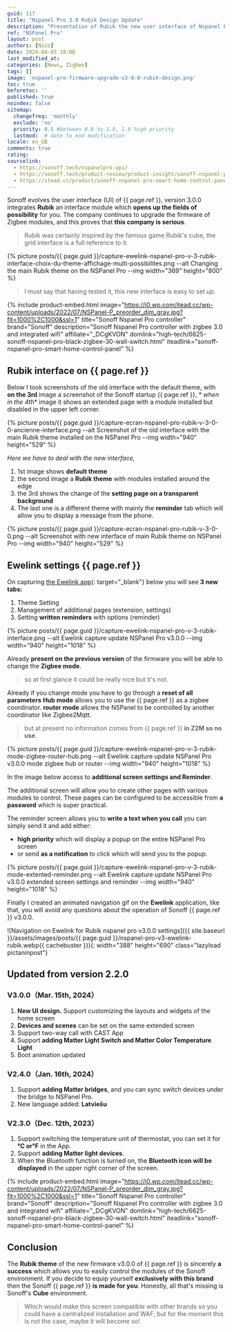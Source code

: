 ```yaml
---
guid: 117
title: "Nspanel Pro 3.0 Rubik Design Update"
description: "Presentation of Rubik the new user interface of Nspanel Pro for a new experience takes areas of Rubik's cube."
ref: "NSPanel Pro"
layout: post
authors: [Nico]
date: 2024-04-03 18:00
last_modified_at: 
categories: [News, Zigbee]
tags: []
image: 'nspanel-pro-firmware-upgrade-v3-0-0-rubik-design.png'
toc: true
beforetoc: ''
published: true
noindex: false
sitemap:
  changefreq: 'monthly'
  exclude: 'no'
  priority: 0.5 #between 0.0 to 1.0, 1.0 high priority
  lastmod:  # date to end modification
locale: en_GB
comments: true
rating:  
sourcelink:
  - https://sonoff.tech/nspanelpro-api/
  - https://sonoff.tech/product-review/product-insight/sonoff-nspanel-pro-version-update-information-and-faq/
  - https://itead.cc/product/sonoff-nspanel-pro-smart-home-control-panel/ref/122/
---
```


Sonoff evolves the user interface (UI) of {{ page.ref }}, version 3.0.0 integrates **Rubik** an interface module which **opens up the fields of possibility** for you. The company continues to upgrade the firmware of Zigbee modules, and this proves that **this company is serious**.

> Rubik was certainly inspired by the famous game Rubik's cube, the grid interface is a full reference to it.

{% picture posts/{{ page.guid }}/capture-ewelink-nspanel-pro-v-3-rubik-interface-choix-du-theme-affichage-multi-possibilites.png --alt Changing the main Rubik theme on the NSPanel Pro --img width="369" height="800" %}

> I must say that having tested it, this new interface is easy to set up.

{% include product-embed.html image="https://i0.wp.com/itead.cc/wp-content/uploads/2022/07/NSPanel-P_preorder_dim_gray.jpg?fit=1000%2C1000&ssl=1" title="Sonoff Nspanel Pro controller" brand="Sonoff" description="Sonoff Nspanel Pro controller with zigbee 3.0 and integrated wifi" affiliate="_DCgKVON" domlink="high-tech/6625-sonoff-nspanel-pro-black-zigbee-30-wall-switch.html" iteadlink="sonoff-nspanel-pro-smart-home-control-panel" %}


## Rubik interface on {{ page.ref }}

Below I took screenshots of the old interface with the default theme, with **on the 3rd** image a screenshot of the Sonoff startup {{ page.ref }}, * *when in the 4th** image it shows an extended page with a module installed but disabled in the upper left corner.

{% picture posts/{{ page.guid }}/capture-ecran-nspanel-pro-rubik-v-3-0-0-ancienne-interface.png --alt Screenshot of the old interface with the main Rubik theme installed on the NSPanel Pro --img width="940" height="529" %}

*Here we have to deal with the new interface,*

1. 1st image shows **default theme**
2. the second image a **Rubik theme** with modules installed around the edge
3. the 3rd shows the change of the **setting page on a transparent background**
4. The last one is a different theme with mainly the **reminder** tab which will allow you to display a message from the phone.

{% picture posts/{{ page.guid }}/capture-ecran-nspanel-pro-rubik-v-3-0-0.png --alt Screenshot with new interface of main Rubik theme on NSPanel Pro --img width="940" height="529" %}

## Ewelink settings {{ page.ref }}

On capturing [the Ewelink app](https://play.google.com/store/apps/details?id=com.coolkit&hl=fr&gl=US){: target="_blank"} below you will see **3 new tabs:**

1. Theme Setting
2. Management of additional pages (extension, settings)
3. Setting **written reminders** with options (reminder)

{% picture posts/{{ page.guid }}/capture-ewelink-nspanel-pro-v-3-rubik-interface.png --alt Ewelink capture update NSPanel Pro v3.0.0 --img width="940" height="1018" %}

Already **present on the previous version** of the firmware you will be able to change the **Zigbee mode**.

> so at first glance it could be really nice but it's not.

Already if you change mode you have to go through a **reset of all parameters**
**Hub mode** allows you to use the {{ page.ref }} as a zigbee coordinator.
**router mode** allows the NSPanel to be controlled by another coordinator like Zigbee2Mqtt.

> but at present no information comes from {{ page.ref }} **in Z2M so no use**.

{% picture posts/{{ page.guid }}/capture-ewelink-nspanel-pro-v-3-rubik-mode-zigbee-router-hub.png --alt Ewelink capture update NSPanel Pro v3.0.0 mode zigbee hub or router --img width="940" height="1018" %}

In the image below access to **additional screen settings and Reminder**.

The additional screen will allow you to create other pages with various modules to control. These pages can be configured to be accessible from **a password** which is super practical.

The reminder screen allows you to **write a text when you call** you can simply send it and add either:

- **high priority** which will display a popup on the entire NSPanel Pro screen
- or send **as a notification** to click which will send you to the popup.

{% picture posts/{{ page.guid }}/capture-ewelink-nspanel-pro-v-3-rubik-mode-extented-reminder.png --alt Ewelink capture update NSPanel Pro v3.0.0 extended screen settings and reminder --img width="940" height="1018" %}

Finally I created an animated navigation gif on the **Ewelink** application, like that, you will avoid any questions about the operation of Sonoff {{ page.ref }} v3.0.0.

![Navigation on Ewelink for Rubik nspanel pro v3.0.0 settings]({{ site.baseurl }}/assets/images/posts/{{ page.guid }}/nspanel-pro-v3-ewelink-rubik.webp{{ cachebuster }}){: width="388" height="690" class="lazyload pictaninpost"}

## Updated from version 2.2.0

### V3.0.0（Mar. 15th, 2024）

1. **New UI design.** Support customizing the layouts and widgets of the home screen
2. **Devices and scenes** can be set on the same extended screen
3. Support two-way call with CAST App
4. Support **adding Matter Light Switch and Matter Color Temperature Light**
5. Boot animation updated

### V2.4.0（Jan. 16th, 2024）

1. Support **adding Matter bridges**, and you can sync switch devices under the bridge to NSPanel Pro.
2. New language added: **Latviešu**

### V2.3.0（Dec. 12th, 2023）

1. Support switching the temperature unit of thermostat, you can set it for **℃ or℉** in the App. 
2. Support **adding Matter light devices**.
3. When the Bluetooth function is turned on, the **Bluetooth icon will be displayed** in the upper right corner of the screen.

{% include product-embed.html image="https://i0.wp.com/itead.cc/wp-content/uploads/2022/07/NSPanel-P_preorder_dim_gray.jpg?fit=1000%2C1000&ssl=1" title="Sonoff Nspanel Pro controller" brand="Sonoff" description="Sonoff Nspanel Pro controller with zigbee 3.0 and integrated wifi" affiliate="_DCgKVON" domlink="high-tech/6625-sonoff-nspanel-pro-black-zigbee-30-wall-switch.html" iteadlink="sonoff-nspanel-pro-smart-home-control-panel" %}

## Conclusion

The **Rubik theme** of the new firmware v3.0.0 of {{ page.ref }} is sincerely **a success** which allows you to easily control the modules of the Sonoff environment. If you decide to equip yourself **exclusively with this brand** then the Sonoff {{ page.ref }} **is made for you**. Honestly, all that's missing is Sonoff's **Cube** environment.

> Which would make this screen compatible with other brands so you could have a centralized installation and WAF, but for the moment this is not the case, maybe it will become so!
